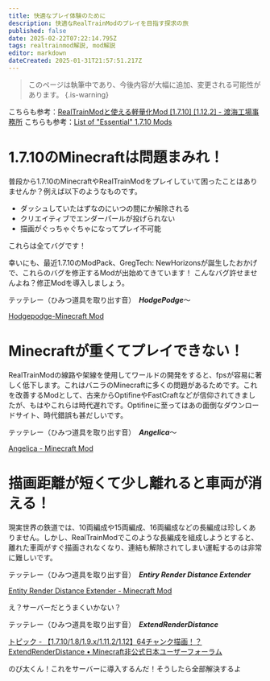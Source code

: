 ```yaml
---
title: 快適なプレイ体験のために
description: 快適なRealTrainModのプレイを目指す探求の旅
published: false
date: 2025-02-22T07:22:14.795Z
tags: realtrainmod解説, mod解説
editor: markdown
dateCreated: 2025-01-31T21:57:51.217Z
---
```


> このページは執筆中であり、今後内容が大幅に追加、変更される可能性があります。
{.is-warning}

こちらも参考：[RealTrainModと使える軽量化Mod [1.7.10] [1.12.2] - 渡海工場事務所](https://madoha-4862.hatenablog.jp/entry/2024/09/11/231348)
こちらも参考：[List of "Essential" 1.7.10 Mods](https://gist.github.com/makamys/7cb74cd71d93a4332d2891db2624e17c)

# 1.7.10のMinecraftは問題まみれ！
普段から1.7.10のMinecraftやRealTrainModをプレイしていて困ったことはありませんか？例えば以下のようなものです。

- ダッシュしていたはずなのにいつの間にか解除される
- クリエイティブでエンダーパールが投げられない
- 描画がぐっちゃぐちゃになってプレイ不可能

これらは全てバグです！

幸いにも、最近1.7.10のModPack、GregTech: NewHorizonsが誕生したおかげで、これらのバグを修正するModが出始めてきています！
こんなバグ許せませんよね？修正Modを導入しましょう。

テッテレー（ひみつ道具を取り出す音）　***HodgePodge***～

[Hodgepodge-Minecraft Mod](https://modrinth.com/mod/hodgepodge)

# Minecraftが重くてプレイできない！
RealTrainModの線路や架線を使用してワールドの開発をすると、fpsが容易に著しく低下します。これはバニラのMinecraftに多くの問題があるためです。これを改善するModとして、古来からOptifineやFastCraftなどが信仰されてきましたが、もはやこれらは時代遅れです。Optifineに至ってはあの面倒なダウンロードサイト、時代錯誤も甚だしいです。

テッテレー（ひみつ道具を取り出す音）　***Angelica***～

[Angelica - Minecraft Mod](https://modrinth.com/mod/angelica)

# 描画距離が短くて少し離れると車両が消える！
現実世界の鉄道では、10両編成や15両編成、16両編成などの長編成は珍しくありません。しかし、RealTrainModでこのような長編成を組成しようとすると、離れた車両がすぐ描画されなくなり、連結も解除されてしまい運転するのは非常に難しいです。

テッテレー（ひみつ道具を取り出す音）　***Entiry Render Distance Extender***

[Entity Render Distance Extender - Minecraft Mod](https://modrinth.com/mod/erde/versions)

え？サーバーだとうまくいかない？

テッテレー（ひみつ道具を取り出す音）　***ExtendRenderDistance***

[トピック - 【1.7.10/1.8/1.9.x/1.11.2/1.12】64チャンク描画！？ExtendRenderDistance • Minecraft非公式日本ユーザーフォーラム](https://web.archive.org/web/20190715123451/http://forum.minecraftuser.jp/viewtopic.php?f=13&t=30697)

のび太くん！これをサーバーに導入するんだ！そうしたら全部解決するよ